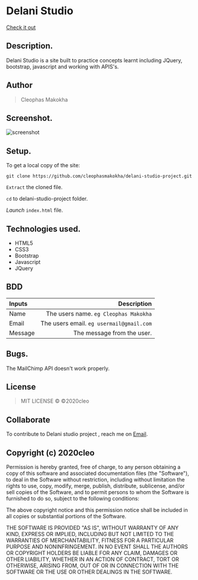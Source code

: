 # Delani Studio

[Check it out](https://cleophasmakokha.github.io/delani-studio-project/)
## Description.
Delani Studio is a site built to practice concepts learnt including JQuery, bootstrap, javascript and working with APIS's.

## Author
>Cleophas Makokha

## Screenshot.
<img src="images/screenshot/shot.png" alt="screenshot">

## Setup.
To get a local copy of the site:

`git clone https://github.com/cleophasmakokha/delani-studio-project.git`

`Extract` the cloned file.

`cd` to delani-studio-project folder.

*Launch* `index.html` file.

## Technologies used.
* HTML5
* CSS3
* Bootstrap
* Javascript
* JQuery

## BDD
| Inputs |  Description |
| :---         |          ---: |
| Name   | The users name. `eg Cleophas Makokha`|
| Email     | The users email. ``eg usermail@gmail.com``   |
| Message    | The message from the user.   |

## Bugs.
The MailChimp API doesn't work properly.

## License
>MIT LICENSE &copy; ©2020cleo

## Collaborate
To contribute to Delani studio project , reach me on [Email](makokhacleophas@gmail.com).

## Copyright (c) 2020cleo

Permission is hereby granted, free of charge, to any person obtaining a copy
of this software and associated documentation files (the "Software"), to deal
in the Software without restriction, including without limitation the rights
to use, copy, modify, merge, publish, distribute, sublicense, and/or sell
copies of the Software, and to permit persons to whom the Software is
furnished to do so, subject to the following conditions:

The above copyright notice and this permission notice shall be included in all
copies or substantial portions of the Software.

THE SOFTWARE IS PROVIDED "AS IS", WITHOUT WARRANTY OF ANY KIND, EXPRESS OR
IMPLIED, INCLUDING BUT NOT LIMITED TO THE WARRANTIES OF MERCHANTABILITY,
FITNESS FOR A PARTICULAR PURPOSE AND NONINFRINGEMENT. IN NO EVENT SHALL THE
AUTHORS OR COPYRIGHT HOLDERS BE LIABLE FOR ANY CLAIM, DAMAGES OR OTHER
LIABILITY, WHETHER IN AN ACTION OF CONTRACT, TORT OR OTHERWISE, ARISING FROM,
OUT OF OR IN CONNECTION WITH THE SOFTWARE OR THE USE OR OTHER DEALINGS IN THE
SOFTWARE.
